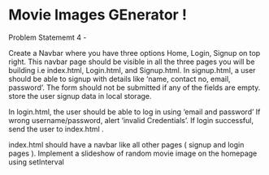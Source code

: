 # Movie Images GEnerator !

Problem Statememt 4 -

Create a Navbar where you have three options Home, Login, Signup on top right.
This navbar page should be visible in all the three pages you will be building i.e index.html, Login.html, and Signup.html.
In signup.html, a user should be able to signup with details like ‘name, contact no, email, password’. 
The form should not be submitted if any of the fields are empty. store the user signup data in local storage.

In login.html, the user should be able to log in using ‘email and password’ If wrong username/password, alert ‘invalid Credentials’.
If login successful, send the user to index.html .

index.html should have a navbar like all other pages ( signup and login pages ).
Implement a slideshow of random movie image on the homepage using setInterval
